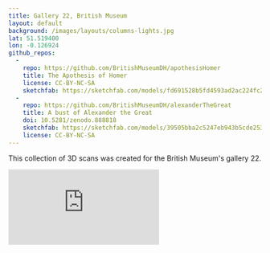 ```yaml
---
title: Gallery 22, British Museum
layout: default
background: /images/layouts/columns-lights.jpg
lat: 51.519400
lon: -0.126924
github_repos:
  -
    repo: https://github.com/BritishMuseumDH/apothesisHomer
    title: The Apothesis of Homer
    license: CC-BY-NC-SA
    sketchfab: https://sketchfab.com/models/fd691528b5fd4593ad2ac224fc2f19c5
  -
    repo: https://github.com/BritishMuseumDH/alexanderTheGreat
    title: A bust of Alexander the Great
    doi: 10.5281/zenodo.888818
    sketchfab: https://sketchfab.com/models/39505bba2c5247eb943b5cde253bf495
    license: CC-BY-NC-SA
---
```


This collection of 3D scans was created for the British Museum's gallery 22.

<div class="embed-responsive embed-responsive-4by3 mb-3">
    <iframe title="A 3D model" class="embed-responsive-item" src="https://sketchfab.com/playlists/embed?collection=305df4f98d024c5bb69f7f3ddcc41f46" frameborder="0" allow="autoplay; fullscreen; vr" mozallowfullscreen="true" webkitallowfullscreen="true"></iframe>
</div>
